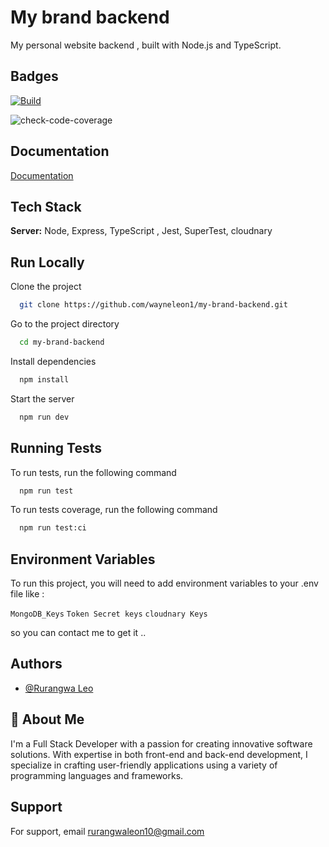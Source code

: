 # My brand backend

My personal website backend , built with Node.js and TypeScript.

## Badges

[![Build](https://github.com/wayneleon1/my-brand-backend/actions/workflows/config.yml/badge.svg)](https://github.com/wayneleon1/my-brand-backend/actions/workflows/config.yml)

![check-code-coverage](https://img.shields.io/badge/code--coverage-81.9%25-green)

## Documentation

[Documentation](https://my-brand-backend-hi11.onrender.com/mybrand/docs/)

## Tech Stack

**Server:** Node, Express, TypeScript , Jest, SuperTest, cloudnary

## Run Locally

Clone the project

```bash
  git clone https://github.com/wayneleon1/my-brand-backend.git
```

Go to the project directory

```bash
  cd my-brand-backend
```

Install dependencies

```bash
  npm install
```

Start the server

```bash
  npm run dev
```

## Running Tests

To run tests, run the following command

```bash
  npm run test
```

To run tests coverage, run the following command

```bash
  npm run test:ci
```

## Environment Variables

To run this project, you will need to add environment variables to your .env file like :

`MongoDB_Keys`
`Token Secret keys`
`cloudnary Keys`

so you can contact me to get it ..

## Authors

- [@Rurangwa Leo](github.com/wayneleon1)

## 🚀 About Me

I'm a Full Stack Developer with a passion for creating innovative software solutions. With expertise in both front-end and back-end development, I specialize in crafting user-friendly applications using a variety of programming languages and frameworks.

## Support

For support, email rurangwaleon10@gmail.com
